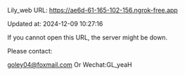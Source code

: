 Lily_web URL: https://ae6d-61-165-102-156.ngrok-free.app

Updated at: 2024-12-09 10:27:16

If you cannot open this URL, the server might be down.

Please contact: 

goley04@foxmail.com Or Wechat:GL_yeaH